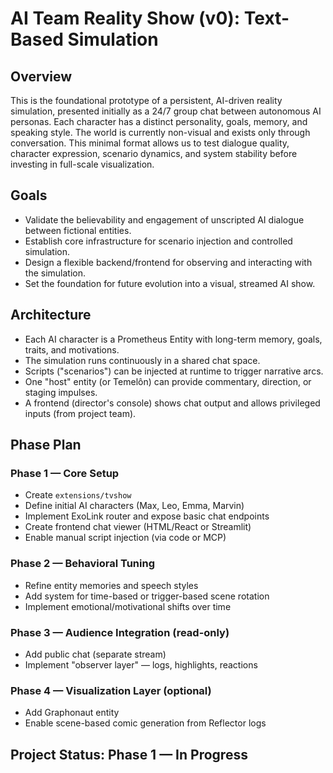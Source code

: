 # AI Team Reality Show (v0): Text-Based Simulation

## Overview

This is the foundational prototype of a persistent, AI-driven reality simulation, presented initially as a 24/7 group chat between autonomous AI personas. Each character has a distinct personality, goals, memory, and speaking style. The world is currently non-visual and exists only through conversation. This minimal format allows us to test dialogue quality, character expression, scenario dynamics, and system stability before investing in full-scale visualization.

## Goals

- Validate the believability and engagement of unscripted AI dialogue between fictional entities.
- Establish core infrastructure for scenario injection and controlled simulation.
- Design a flexible backend/frontend for observing and interacting with the simulation.
- Set the foundation for future evolution into a visual, streamed AI show.

## Architecture

- Each AI character is a Prometheus Entity with long-term memory, goals, traits, and motivations.
- The simulation runs continuously in a shared chat space.
- Scripts ("scenarios") can be injected at runtime to trigger narrative arcs.
- One "host" entity (or Temelôn) can provide commentary, direction, or staging impulses.
- A frontend (director's console) shows chat output and allows privileged inputs (from project team).

## Phase Plan

### Phase 1 — Core Setup
- Create `extensions/tvshow`
- Define initial AI characters (Max, Leo, Emma, Marvin)
- Implement ExoLink router and expose basic chat endpoints
- Create frontend chat viewer (HTML/React or Streamlit)
- Enable manual script injection (via code or MCP)

### Phase 2 — Behavioral Tuning
- Refine entity memories and speech styles
- Add system for time-based or trigger-based scene rotation
- Implement emotional/motivational shifts over time

### Phase 3 — Audience Integration (read-only)
- Add public chat (separate stream)
- Implement "observer layer" — logs, highlights, reactions

### Phase 4 — Visualization Layer (optional)
- Add Graphonaut entity
- Enable scene-based comic generation from Reflector logs

## Project Status: Phase 1 — In Progress